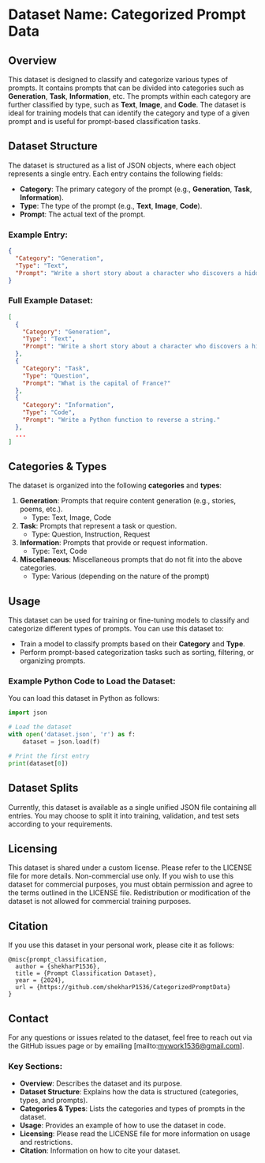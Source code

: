 # Dataset Name: **Categorized Prompt Data**

## Overview
This dataset is designed to classify and categorize various types of prompts. It contains prompts that can be divided into categories such as **Generation**, **Task**, **Information**, etc. The prompts within each category are further classified by type, such as **Text**, **Image**, and **Code**. The dataset is ideal for training models that can identify the category and type of a given prompt and is useful for prompt-based classification tasks.

## Dataset Structure
The dataset is structured as a list of JSON objects, where each object represents a single entry. Each entry contains the following fields:
- **Category**: The primary category of the prompt (e.g., **Generation**, **Task**, **Information**).
- **Type**: The type of the prompt (e.g., **Text**, **Image**, **Code**).
- **Prompt**: The actual text of the prompt.

### Example Entry:
```json
{
  "Category": "Generation",
  "Type": "Text",
  "Prompt": "Write a short story about a character who discovers a hidden world within their reflection."
}
```

### Full Example Dataset:
```json
[
  {
    "Category": "Generation",
    "Type": "Text",
    "Prompt": "Write a short story about a character who discovers a hidden world within their reflection."
  },
  {
    "Category": "Task",
    "Type": "Question",
    "Prompt": "What is the capital of France?"
  },
  {
    "Category": "Information",
    "Type": "Code",
    "Prompt": "Write a Python function to reverse a string."
  },
  ...
]
```

## Categories & Types
The dataset is organized into the following **categories** and **types**:
1. **Generation**: Prompts that require content generation (e.g., stories, poems, etc.).
    - Type: Text, Image, Code
2. **Task**: Prompts that represent a task or question.
    - Type: Question, Instruction, Request
3. **Information**: Prompts that provide or request information.
    - Type: Text, Code
4. **Miscellaneous**: Miscellaneous prompts that do not fit into the above categories.
    - Type: Various (depending on the nature of the prompt)

## Usage
This dataset can be used for training or fine-tuning models to classify and categorize different types of prompts. You can use this dataset to:
- Train a model to classify prompts based on their **Category** and **Type**.
- Perform prompt-based categorization tasks such as sorting, filtering, or organizing prompts.

### Example Python Code to Load the Dataset:
You can load this dataset in Python as follows:
```python
import json

# Load the dataset
with open('dataset.json', 'r') as f:
    dataset = json.load(f)

# Print the first entry
print(dataset[0])
```

## Dataset Splits
Currently, this dataset is available as a single unified JSON file containing all entries. You may choose to split it into training, validation, and test sets according to your requirements.

## Licensing
This dataset is shared under a custom license. Please refer to the LICENSE file for more details. Non-commercial use only. If you wish to use this dataset for commercial purposes, you must obtain permission and agree to the terms outlined in the LICENSE file. Redistribution or modification of the dataset is not allowed for commercial training purposes.

## Citation
If you use this dataset in your personal work, please cite it as follows:
```
@misc{prompt_classification,
  author = {shekharP1536},
  title = {Prompt Classification Dataset},
  year = {2024},
  url = {https://github.com/shekharP1536/CategorizedPromptData}
}

```
## Contact
For any questions or issues related to the dataset, feel free to reach out via the GitHub issues page or by emailing [mailto:mywork1536@gmail.com].


### Key Sections:
- **Overview**: Describes the dataset and its purpose.
- **Dataset Structure**: Explains how the data is structured (categories, types, and prompts).
- **Categories & Types**: Lists the categories and types of prompts in the dataset.
- **Usage**: Provides an example of how to use the dataset in code.
- **Licensing**: Please read the LICENSE file for more information on usage and restrictions.
- **Citation**: Information on how to cite your dataset.
